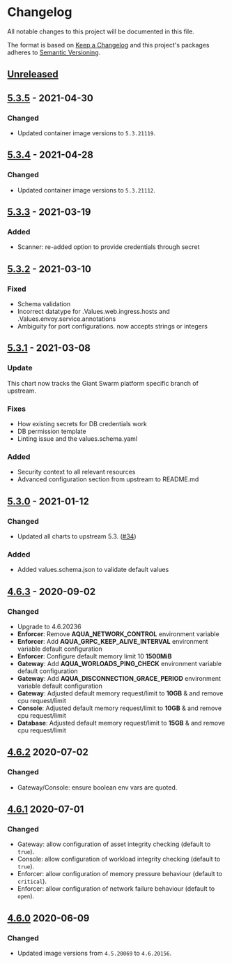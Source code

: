 # Changelog

All notable changes to this project will be documented in this file.

The format is based on [Keep a Changelog](http://keepachangelog.com/en/1.0.0/)
and this project's packages adheres to [Semantic Versioning](http://semver.org/spec/v2.0.0.html).

## [Unreleased]

## [5.3.5] - 2021-04-30

### Changed

- Updated container image versions to `5.3.21119`.

## [5.3.4] - 2021-04-28

### Changed

- Updated container image versions to `5.3.21112`.

## [5.3.3] - 2021-03-19

### Added

- Scanner: re-added option to provide credentials through secret

## [5.3.2] - 2021-03-10

### Fixed

- Schema validation
- Incorrect datatype for .Values.web.ingress.hosts and .Values.envoy.service.annotations
- Ambiguity for port configurations. now accepts strings or integers

## [5.3.1] - 2021-03-08

### Update

This chart now tracks the Giant Swarm platform specific branch of upstream.

### Fixes

- How existing secrets for DB credentials work
- DB permission template
- Linting issue and the values.schema.yaml

### Added

- Security context to all relevant resources
- Advanced configuration section from upstream to README.md

## [5.3.0] - 2021-01-12

### Changed

- Updated all charts to upstream 5.3. ([#34](https://github.com/giantswarm/aqua-app/pull/34))

### Added

- Added values.schema.json to validate default values

## [4.6.3] - 2020-09-02

### Changed

- Upgrade to 4.6.20236 
- **Enforcer**: Remove **AQUA_NETWORK_CONTROL** environment variable
- **Enforcer**: Add **AQUA_GRPC_KEEP_ALIVE_INTERVAL** environment variable default configuration
- **Enforcer**: Configure default memory limit 10 **1500MiB**
- **Gateway**: Add **AQUA_WORLOADS_PING_CHECK** environment variable default configuration
- **Gateway**: Add **AQUA_DISCONNECTION_GRACE_PERIOD** environment variable default configuration
- **Gateway**: Adjusted default memory request/limit to **10GB** & and remove cpu request/limit
- **Console**: Adjusted default memory request/limit to **10GB** & and remove cpu request/limit
- **Database**: Adjusted default memory request/limit to **15GB** & and remove cpu request/limit

## [4.6.2] 2020-07-02

### Changed

- Gateway/Console: ensure boolean env vars are quoted.

## [4.6.1] 2020-07-01

### Changed

- Gateway: allow configuration of asset integrity checking (default to `true`).
- Console: allow configuration of workload integrity checking (default to `true`).
- Enforcer: allow configuration of memory pressure behaviour (default to `critical`).
- Enforcer: allow configuration of network failure behaviour (default to `open`).

## [4.6.0] 2020-06-09

### Changed

- Updated image versions from `4.5.20069` to `4.6.20156`.

[Unreleased]: https://github.com/giantswarm/aqua-app/compare/v5.3.5...HEAD
[5.3.5]: https://github.com/giantswarm/aqua-app/compare/v5.3.4...v5.3.5
[5.3.4]: https://github.com/giantswarm/aqua-app/compare/v5.3.3...v5.3.4
[5.3.3]: https://github.com/giantswarm/aqua-app/compare/v5.3.2...v5.3.3
[5.3.2]: https://github.com/giantswarm/aqua-app/compare/v5.3.1...v5.3.2
[5.3.1]: https://github.com/giantswarm/aqua-app/compare/v5.3.0...v5.3.1
[5.3.0]: https://github.com/giantswarm/aqua-app/compare/v4.6.3...v5.3.0
[4.6.3]: https://github.com/giantswarm/aqua-app/compare/v4.6.2...v4.6.3
[4.6.2]: https://github.com/giantswarm/aqua-app/compare/v4.6.1...v4.6.2
[4.6.1]: https://github.com/giantswarm/aqua-app/compare/v4.6.0...v4.6.1
[4.6.0]: https://github.com/giantswarm/aqua-app/releases/tag/v4.6.0
